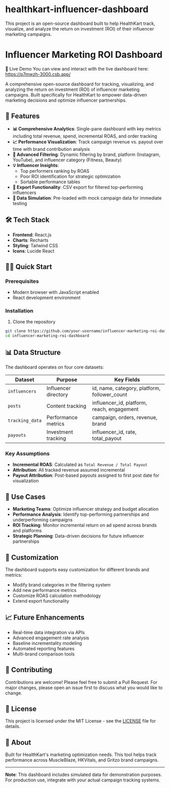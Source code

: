 # healthkart-influencer-dashboard
This project is an open-source dashboard built to help HealthKart track, visualize, and analyze the return on investment (ROI) of their influencer marketing campaigns.


# Influencer Marketing ROI Dashboard

🚀 Live Demo
You can view and interact with the live dashboard here:
https://p7mwzh-3000.csb.app/ 

A comprehensive open-source dashboard for tracking, visualizing, and analyzing the return on investment (ROI) of influencer marketing campaigns. Built specifically for HealthKart to empower data-driven marketing decisions and optimize influencer partnerships.

## 🚀 Features

- **📊 Comprehensive Analytics**: Single-pane dashboard with key metrics including total revenue, spend, incremental ROAS, and order tracking
- **📈 Performance Visualization**: Track campaign revenue vs. payout over time with brand contribution analysis
- **🔬 Advanced Filtering**: Dynamic filtering by brand, platform (Instagram, YouTube), and influencer category (Fitness, Beauty)
- **💡 Influencer Insights**: 
  - Top performers ranking by ROAS
  - Poor ROI identification for strategic optimization
  - Sortable performance tables
- **📄 Export Functionality**: CSV export for filtered top-performing influencers
- **💾 Data Simulation**: Pre-loaded with mock campaign data for immediate testing

## 🛠️ Tech Stack

- **Frontend**: React.js
- **Charts**: Recharts
- **Styling**: Tailwind CSS
- **Icons**: Lucide React

## 🏃‍♂️ Quick Start

### Prerequisites
- Modern browser with JavaScript enabled
- React development environment

### Installation

1. Clone the repository
```bash
git clone https://github.com/your-username/influencer-marketing-roi-dashboard.git
cd influencer-marketing-roi-dashboard
```


## 📊 Data Structure

The dashboard operates on four core datasets:

| Dataset | Purpose | Key Fields |
|---------|---------|------------|
| `influencers` | Influencer directory | id, name, category, platform, follower_count |
| `posts` | Content tracking | influencer_id, platform, reach, engagement |
| `tracking_data` | Performance metrics | campaign, orders, revenue, brand |
| `payouts` | Investment tracking | influencer_id, rate, total_payout |

### Key Assumptions
- **Incremental ROAS**: Calculated as `Total Revenue / Total Payout`
- **Attribution**: All tracked revenue assumed incremental
- **Payout Attribution**: Post-based payouts assigned to first post date for visualization

## 🎯 Use Cases

- **Marketing Teams**: Optimize influencer strategy and budget allocation
- **Performance Analysis**: Identify top-performing partnerships and underperforming campaigns
- **ROI Tracking**: Monitor incremental return on ad spend across brands and platforms
- **Strategic Planning**: Data-driven decisions for future influencer partnerships

## 🔧 Customization

The dashboard supports easy customization for different brands and metrics:

- Modify brand categories in the filtering system
- Add new performance metrics
- Customize ROAS calculation methodology
- Extend export functionality

## 📈 Future Enhancements

- Real-time data integration via APIs
- Advanced engagement rate analysis
- Baseline incrementality modeling
- Automated reporting features
- Multi-brand comparison tools

## 🤝 Contributing

Contributions are welcome! Please feel free to submit a Pull Request. For major changes, please open an issue first to discuss what you would like to change.

## 📄 License

This project is licensed under the MIT License - see the [LICENSE](LICENSE) file for details.

## 🏢 About

Built for HealthKart's marketing optimization needs. This tool helps track performance across MuscleBlaze, HKVitals, and Gritzo brand campaigns.

---

**Note**: This dashboard includes simulated data for demonstration purposes. For production use, integrate with your actual campaign tracking systems.
